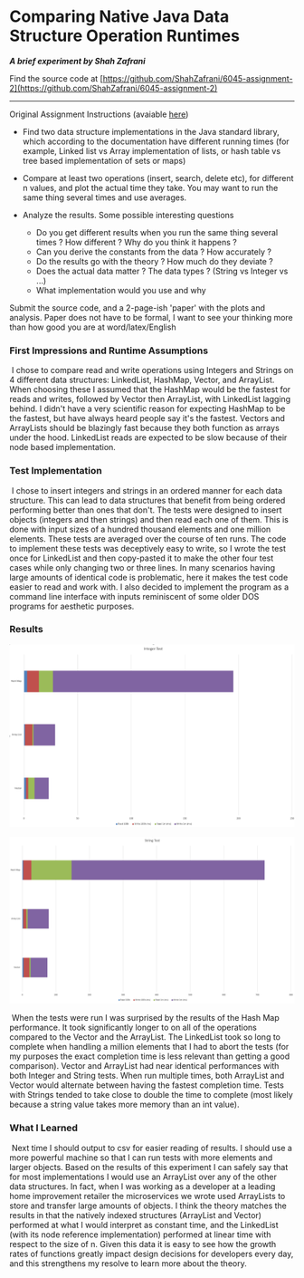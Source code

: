 # Comparing Native Java Data Structure Operation Runtimes
***A brief experiment by Shah Zafrani***

Find the source code at [https://github.com/ShahZafrani/6045-assignment-2](https://github.com/ShahZafrani/6045-assignment-2)

---

Original Assignment Instructions (avaiable [here](https://github.com/okaram/Algorithms/blob/master/content/assignments/6045-assignment2.md))

* Find two data structure implementations in the Java standard library, which according to the documentation have different running times (for example, Linked list vs Array implementation of lists, or hash table vs tree based implementation of sets or maps)

* Compare at least two operations (insert, search, delete etc), for different n values, and plot the actual time they take. You may want to run the same thing several times and use averages.

* Analyze the results. Some possible interesting questions
    * Do you get different results when you run the same thing several times ? How different ? Why do you think it happens ?
    * Can you derive the constants from the data ? How accurately ?
    * Do the results go with the theory ? How much do they deviate ?
    * Does the actual data matter ? The data types ? (String vs Integer vs ...)
    * What implementation would you use and why 

Submit the source code, and a 2-page-ish 'paper' with the plots and analysis. Paper does not have to be formal, I want to see your thinking more than how good you are at word/latex/English 

<div style="page-break-after: always;"></div> 




### First Impressions and Runtime Assumptions

​	I chose to compare read and write operations using Integers and Strings on 4 different data structures: LinkedList, HashMap, Vector, and ArrayList. When choosing these I assumed that the HashMap would be the fastest for reads and writes, followed by Vector then ArrayList, with LinkedList lagging behind. I didn't have a very scientific reason for expecting HashMap to be the fastest, but have always heard people say it's the fastest. Vectors and ArrayLists should be blazingly fast because  they both function as arrays under the hood. LinkedList reads are expected to be slow because of their node based implementation. 



### Test Implementation

​	I chose to insert integers and strings in an ordered manner for each data structure. This can lead to data structures that benefit from being ordered performing better than ones that don't. The tests were designed to insert objects (integers and then strings) and then read each one of them. This is done with input sizes of a hundred thousand elements and one million elements. These tests are averaged over the course of ten runs. The code to implement these tests was deceptively easy to write, so I wrote the test once for LinkedList and then copy-pasted it to make the other four test cases while only changing two or three lines. In many scenarios having large amounts of identical code is problematic, here it makes the test code easier to read and work with. I also decided to implement the program as a command line interface with inputs reminiscent of some older DOS programs for aesthetic purposes.  



### Results



![integerTestPlot](\images\integerTestPlot.png?raw=true)

![stringTestPlot](\images\stringTestPlot.png?raw=true)

​	When the tests were run I was surprised by the results of the Hash Map performance. It took significantly longer to on all of the operations compared to the Vector and the ArrayList. The LinkedList took so long to complete when handling a million elements that I had to abort the tests (for my purposes the exact completion time is less relevant than getting a good comparison). Vector and ArrayList had near identical performances with both Integer and String tests. When run multiple times, both ArrayList and Vector would alternate between having the fastest completion time. Tests with Strings tended to take close to double the time to complete (most likely because a string value takes more memory than an int value).  


### What I Learned

​	Next time I should output to csv for easier reading of results. I should use a more powerful machine so that I can run tests with more elements and larger objects. Based on the results of this experiment I can safely say that for most implementations I would use an ArrayList over any of the other data structures. In fact, when I was working as a developer at a leading home improvement retailer the microservices we wrote used ArrayLists to store and transfer large amounts of objects. I think the theory matches the results in that the natively indexed structures (ArrayList and Vector) performed at what I would interpret as constant time, and the LinkedList (with its node reference implementation) performed at linear time with respect to the size of n. Given this data it is easy to see how the growth rates of functions greatly impact design decisions for developers every day, and this strengthens my resolve to learn more about the theory. 
